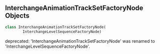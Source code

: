 ## InterchangeAnimationTrackSetFactoryNode Objects

```python
class InterchangeAnimationTrackSetFactoryNode(
        InterchangeLevelSequenceFactoryNode)
```

deprecated: 'InterchangeAnimationTrackSetFactoryNode' was renamed to 'InterchangeLevelSequenceFactoryNode'.

<a id="unreal.InterchangeBaseLightFactoryNode"></a>